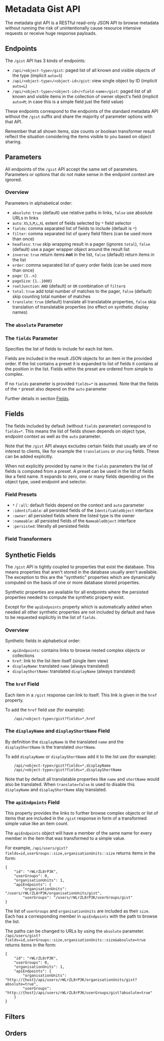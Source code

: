 # Metadata Gist API

The metadata gist API is a RESTful read-only JSON API to browse metadata without 
running the risk of unintentionally cause resource intensive requests or receive 
huge response payloads.

## Endpoints
The `/gist` API has 3 kinds of endpoints:

* `/api/<object-type>/gist`: paged list of all known and visible objects of the type (implicit `auto=S`)
* `/api/<object-type>/<object-id>/gist`: view single object by ID (implicit `auto=L`)
* `/api/<object-type>/<object-id>/<field-name>/gist`: paged list of all known and visible items in the collection of owner object's field (implicit `auto=M`; in case this is a simple field just the field value)

These endpoints correspond to the endpoints of the standard metadata API without 
the `/gist` suffix and share the majority of parameter options with that API.

Remember that all shown items, size counts or boolean transformer result reflect 
the situation considering the items visible to you based on object sharing.

## Parameters
All endpoints of the `/gist` API accept the same set of parameters.
Parameters or options that do not make sense in the endpoint context are ignored.

### Overview
Parameters in alphabetical order:

* `absolute`: `true` (default) use relative paths in links, `false` use absolute URLs in links
* `auto`: `XS`,`S`,`M`,`L`,`XL` extent of fields selected by `*` field selector
* `fields`: comma separated list of fields to include (default is `*`)
* `filter`: comma separated list of query field filters (can be used more than once)
* `headless`: `true` skip wrapping result in a pager (ignores `total`), `false` (default) use a pager wrapper object around the result list
* `inverse`: `true` return items **not** in the list, `false` (default) return items in the list
* `order`: comma separated list of query order fields (can be used more than once)
* `page`: `{1..n}`
* `pageSize`: `{1..1000}`
* `rootJunction`: `AND` (default) or `OR` combination of `filter`s
* `total`: `true` add total number of matches to the pager, `false` (default) skip counting total number of matches
* `translate`: `true` (default) translate all translatable properties, `false` skip translation of translatable properties (no effect on synthetic display names)

### The `absolute` Parameter

### The `fields` Parameter
Specifies the list of fields to include for each list item.

Fields are included in the result JSON objects for an item in the provided order.
If the list contains a preset it is expanded to list of fields it contains at 
the position in the list.
Fields within the preset are ordered from simple to complex.

If no `fields` parameter is provided `fields=*` is assumed.
Note that the fields of the `*` preset also depend on the `auto` parameter

Further details in section [Fields](#gist-fields).

## Fields
The fields included by default (without `fields` parameter) correspond to 
`fields=*`. 
This means the list of fields shown depends on object type, endpoint context as 
well as the `auto` parameter.

Note that the `/gist` API always excludes certain fields that usually are of no 
interest to clients, like for example the `translations` or `sharing` fields. 
These can be added explicitly.

When not explicitly provided by name in the `fields` parameters the list of 
fields is computed from a preset.
A preset can be used in the list of fields like a field name. 
It expands to zero, one or many fields depending on the object type, used 
endpoint and selector.

### Field Presets

* `*` / `:all`: default fields depend on the context and `auto` parameter
* `:identifiable`: all persisted fields of the `IdentifiableObject` interface
* `:owner`: all persisted fields where the listed type is the owner
* `:nameable`: all persisted fields of the `NameableObject` interface
* `:persisted`: literally all persisted fields

### Field Transformers



## Synthetic Fields
The `/gist` API is tightly coupled to properties that exist the database.
This means properties that aren't stored in the database usually aren't 
available.
The exception to this are the "synthetic" properties which are dynamically 
computed on the basis of one or more database stored properties.

Synthetic properties are available for all endpoints where the persisted 
properties needed to compute the synthetic property exist.

Except for the `apiEndpoints` property which is automatically added when needed 
all other synthetic properties are not included by default and have to be 
requested explicitly in the list of `fields`.

### Overview
Synthetic fields in alphabetical order:

* `apiEndpoints`: contains links to browse nested complex objects or collections
* `href`: link to the list item itself (single item view)
* `displayName`: translated `name` (always translated)
* `displayShortName`: translated `displayName` (always translated)

### The `href` Field
Each item in a `/gist` response can link to itself. This link is given in the 
`href` property.

To add the `href` field use (for example):

		/api/<object-type>/gist?fields=*,href

### The `displayName` and `displayShortName` Field
By definition the `displayName` is the translated `name` and the 
`displayShortName` is the translated `shortName`. 

To add `displayName` or `displayShortName` add it to the list use (for example):

		/api/<object-type>/gist?fields=*,displayName
		/api/<object-type>/gist?fields=*,displayShortName

Note that by default all translatable properties like `name` and `shortName` 
would also be translated. When `translate=false` is used to disable this 
`displayName` and `displayShortName` stay translated.

### The `apiEndpoints` Field
This property provides the links to further browse complex objects or list of 
items that are included in the `/gist` response in form of a transformed simple 
value like an item count.

The `apiEndpoints` object will have a member of the same name for every member 
in the item that was transformed to a simple value.

For example, `/api/users/gist?fields=id,userGroups::size,organisationUnits::size` 
returns items in the form:

	{
		"id": "rWLrZL8rP3K",
		"userGroups": 0,
		"organisationUnits": 1,
		"apiEndpoints": {
			"organisationUnits": "/users/rWLrZL8rP3K/organisationUnits/gist",
			"userGroups": "/users/rWLrZL8rP3K/userGroups/gist"
	}

The list of `userGroups` and `organisationUnits` are included as their `size`. 
Each has a corresponding member in `apiEndpoints` with the path to browse the 
list.

The paths can be changed to URLs by using the `absolute` parameter. 
`/api/users/gist?fields=id,userGroups::size,organisationUnits::size&absolute=true` 
returns items in the form:

	{
		"id": "rWLrZL8rP3K",
		"userGroups": 0,
		"organisationUnits": 1,
		"apiEndpoints": {
			"organisationUnits": "http://{host}/api/users/rWLrZL8rP3K/organisationUnits/gist?absolute=true",
			"userGroups": "http://{host}/api/users/rWLrZL8rP3K/userGroups/gist?absolute=true"
		}
	}


## Filters

## Orders

